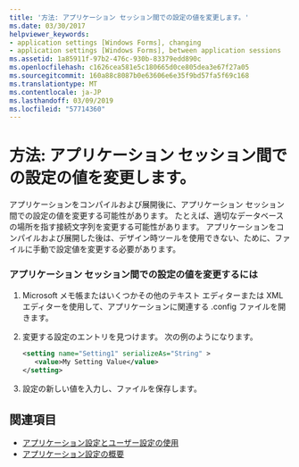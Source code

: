 ```yaml
---
title: '方法: アプリケーション セッション間での設定の値を変更します。'
ms.date: 03/30/2017
helpviewer_keywords:
- application settings [Windows Forms], changing
- application settings [Windows Forms], between application sessions
ms.assetid: 1a85911f-97b2-476c-930b-83379edd890c
ms.openlocfilehash: c1626cea581e5c180665d0ce805dea3e67f27a05
ms.sourcegitcommit: 160a88c8087b0e63606e6e35f9bd57fa5f69c168
ms.translationtype: MT
ms.contentlocale: ja-JP
ms.lasthandoff: 03/09/2019
ms.locfileid: "57714360"
---
```

# <a name="how-to-change-the-value-of-a-setting-between-application-sessions"></a>方法: アプリケーション セッション間での設定の値を変更します。
アプリケーションをコンパイルおよび展開後に、アプリケーション セッション間での設定の値を変更する可能性があります。 たとえば、適切なデータベースの場所を指す接続文字列を変更する可能性があります。 アプリケーションをコンパイルおよび展開した後は、デザイン時ツールを使用できない、ために、ファイルに手動で設定値を変更する必要があります。  
  
### <a name="to-change-the-value-of-a-setting-between-application-sessions"></a>アプリケーション セッション間での設定の値を変更するには  
  
1.  Microsoft メモ帳またはいくつかその他のテキスト エディターまたは XML エディターを使用して、アプリケーションに関連する .config ファイルを開きます。  
  
2.  変更する設定のエントリを見つけます。 次の例のようになります。  
  
    ```xml  
    <setting name="Setting1" serializeAs="String" >  
       <value>My Setting Value</value>  
    </setting>  
    ```  
  
3.  設定の新しい値を入力し、ファイルを保存します。  
  
## <a name="see-also"></a>関連項目
- [アプリケーション設定とユーザー設定の使用](using-application-settings-and-user-settings.md)
- [アプリケーション設定の概要](application-settings-overview.md)
